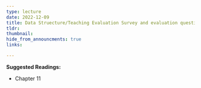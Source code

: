 ```yaml
---
type: lecture
date: 2022-12-09
title: Data Struecture/Teaching Evaluation Survey and evaluation questionnaire
tldr: 
thumbnail: 
hide_from_announcments: true
links: 

---
```

**Suggested Readings:**
- Chapter 11
